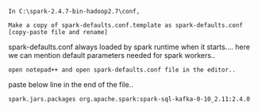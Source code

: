 
```
In C:\spark-2.4.7-bin-hadoop2.7\conf,

Make a copy of spark-defaults.conf.template as spark-defaults.conf   [copy-paste file and rename]

```

spark-defaults.conf always loaded by spark runtime when it starts.... here we can mention default parameters needed for spark workers..

```
open notepad++ and open spark-defaults.conf file in the editor..

```

paste below line in the end of the file..

```
spark.jars.packages org.apache.spark:spark-sql-kafka-0-10_2.11:2.4.0
```

